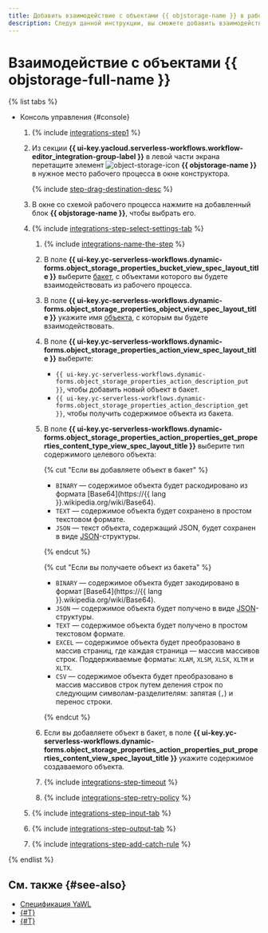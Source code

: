 ```yaml
---
title: Добавить взаимодействие с объектами {{ objstorage-name }} в рабочий процесс {{ sw-name }}
description: Следуя данной инструкции, вы сможете добавить взаимодействие с объектами {{ objstorage-full-name }} в рабочий процесс {{ sw-full-name }} с помощью конструктора шагов рабочего процесса.
---
```


# Взаимодействие с объектами {{ objstorage-full-name }}

{% list tabs %}

- Консоль управления {#console}

  1. {% include [integrations-step1](../../../../_includes/serverless-integrations/workflows-constructor/integrations-step1.md) %} 
  1. Из секции **{{ ui-key.yacloud.serverless-workflows.workflow-editor_integration-group-label }}** в левой части экрана перетащите элемент ![object-storage-icon](../../../../_assets/object-storage-icon.svg) **{{ objstorage-name }}** в нужное место рабочего процесса в окне конструктора.

      {% include [step-drag-destination-desc](../../../../_includes/serverless-integrations/workflows-constructor/step-drag-destination-desc.md) %}
  1. В окне со схемой рабочего процесса нажмите на добавленный блок **{{ objstorage-name }}**, чтобы выбрать его.
  1. {% include [integrations-step-select-settings-tab](../../../../_includes/serverless-integrations/workflows-constructor/integrations-step-select-settings-tab.md) %}

      1. {% include [integrations-name-the-step](../../../../_includes/serverless-integrations/workflows-constructor/integrations-name-the-step.md) %}
      1. В поле **{{ ui-key.yc-serverless-workflows.dynamic-forms.object_storage_properties_bucket_view_spec_layout_title }}** выберите [бакет](../../../../storage/concepts/bucket.md), с объектами которого вы будете взаимодействовать из рабочего процесса.
      1. В поле **{{ ui-key.yc-serverless-workflows.dynamic-forms.object_storage_properties_object_view_spec_layout_title }}** укажите имя [объекта](../../../../storage/concepts/object.md), с которым вы будете взаимодействовать.
      1. В поле **{{ ui-key.yc-serverless-workflows.dynamic-forms.object_storage_properties_action_view_spec_layout_title }}** выберите:

          * `{{ ui-key.yc-serverless-workflows.dynamic-forms.object_storage_properties_action_description_put }}`, чтобы добавить новый объект в бакет.
          * `{{ ui-key.yc-serverless-workflows.dynamic-forms.object_storage_properties_action_description_get }}`, чтобы получить содержимое объекта из бакета.

      1. В поле **{{ ui-key.yc-serverless-workflows.dynamic-forms.object_storage_properties_action_properties_get_properties_content_type_view_spec_layout_title }}** выберите тип содержимого целевого объекта:

          {% cut "Если вы добавляете объект в бакет" %}

          * `BINARY` — содержимое объекта будет раскодировано из формата [Base64](https://{{ lang }}.wikipedia.org/wiki/Base64).
          * `TEXT` — содержимое объекта будет сохранено в простом текстовом формате.
          * `JSON` — текст объекта, содержащий JSON, будет сохранен в виде [JSON](https://ru.wikipedia.org/wiki/JSON)-структуры.

          {% endcut %}

          {% cut "Если вы получаете объект из бакета" %}

          * `BINARY` — содержимое объекта будет закодировано в формат [Base64](https://{{ lang }}.wikipedia.org/wiki/Base64).
          * `JSON` — содержимое объекта будет получено в виде [JSON](https://ru.wikipedia.org/wiki/JSON)-структуры.
          * `TEXT` — содержимое объекта будет получено в простом текстовом формате.
          * `EXCEL` — содержимое объекта будет преобразовано в массив страниц, где каждая страница — массив массивов строк. Поддерживаемые форматы: `XLAM`, `XLSM`, `XLSX`, `XLTM` и `XLTX`.
          * `CSV` — содержимое объекта будет преобразовано в массив массивов строк путем деления строк по следующим символам-разделителям: запятая (`,`) и перенос строки.

          {% endcut %}

      1. Если вы добавляете объект в бакет, в поле **{{ ui-key.yc-serverless-workflows.dynamic-forms.object_storage_properties_action_properties_put_properties_content_view_spec_layout_title }}** укажите содержимое создаваемого объекта.
      1. {% include [integrations-step-timeout](../../../../_includes/serverless-integrations/workflows-constructor/integrations-step-timeout.md) %}
      1. {% include [integrations-step-retry-policy](../../../../_includes/serverless-integrations/workflows-constructor/integrations-step-retry-policy.md) %}
  1. {% include [integrations-step-input-tab](../../../../_includes/serverless-integrations/workflows-constructor/integrations-step-input-tab.md) %}
  1. {% include [integrations-step-output-tab](../../../../_includes/serverless-integrations/workflows-constructor/integrations-step-output-tab.md) %}
  1. {% include [integrations-step-add-catch-rule](../../../../_includes/serverless-integrations/workflows-constructor/integrations-step-add-catch-rule.md) %}

{% endlist %}

## См. также {#see-also}

* [Спецификация YaWL](../../../concepts/workflows/yawl/integration/objectstorage.md)
* [{#T}](../workflow/create-constructor.md)
* [{#T}](../workflow/update.md)
